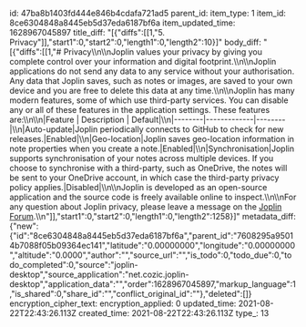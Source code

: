 id: 47ba8b1403fd444e846b4cdafa721ad5
parent_id: 
item_type: 1
item_id: 8ce6304848a8445eb5d37eda6187bf6a
item_updated_time: 1628967045897
title_diff: "[{\"diffs\":[[1,\"5. Privacy\"]],\"start1\":0,\"start2\":0,\"length1\":0,\"length2\":10}]"
body_diff: "[{\"diffs\":[[1,\"# Privacy\\\n\\\nJoplin values your privacy by giving you complete control over your information and digital footprint.\\\n\\\nJoplin applications do not send any data to any service without your authorisation. Any data that Joplin saves, such as notes or images, are saved to your own device and you are free to delete this data at any time.\\\n\\\nJoplin has many modern features, some of which use third-party services. You can disable any or all of these features in the application settings. These features are:\\\n\\\n|Feature | Description | Default|\\\n|--------|-------------|--------|\\\n|Auto-update|Joplin periodically connects to GitHub to check for new releases.|Enabled|\\\n|Geo-location|Joplin saves geo-location information in note properties when you create a note.|Enabled|\\\n|Synchronisation|Joplin supports synchronisation of your notes across multiple devices. If you choose to synchronise with a third-party, such as OneDrive, the notes will be sent to your OneDrive account, in which case the third-party privacy policy applies.|Disabled|\\\n\\\nJoplin is developed as an open-source application and the source code is freely available online to inspect.\\\n\\\nFor any question about Joplin privacy, please leave a message on the [Joplin Forum](https://discourse.joplinapp.org/).\\\n\"]],\"start1\":0,\"start2\":0,\"length1\":0,\"length2\":1258}]"
metadata_diff: {"new":{"id":"8ce6304848a8445eb5d37eda6187bf6a","parent_id":"7608295a95014b7088f05b09364ec141","latitude":"0.00000000","longitude":"0.00000000","altitude":"0.0000","author":"","source_url":"","is_todo":0,"todo_due":0,"todo_completed":0,"source":"joplin-desktop","source_application":"net.cozic.joplin-desktop","application_data":"","order":1628967045897,"markup_language":1,"is_shared":0,"share_id":"","conflict_original_id":""},"deleted":[]}
encryption_cipher_text: 
encryption_applied: 0
updated_time: 2021-08-22T22:43:26.113Z
created_time: 2021-08-22T22:43:26.113Z
type_: 13